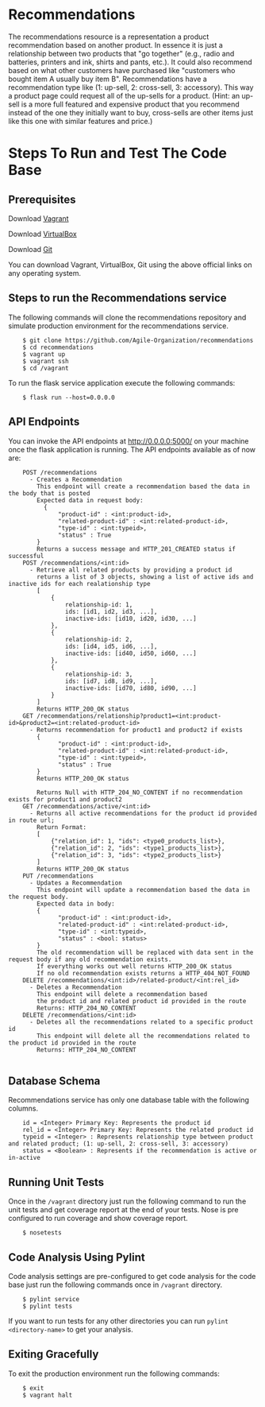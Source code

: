 # Recommendations
The recommendations resource is a representation a product recommendation based on another product. In essence it is just a relationship between two products that "go together" (e.g., radio and batteries, printers and ink, shirts and pants, etc.). It could also recommend based on what other customers have purchased like "customers who bought item A usually buy item B". Recommendations have a recommendation type like (1: up-sell, 2: cross-sell, 3: accessory). This way a product page could request all of the up-sells for a product. (Hint: an up-sell is a more full featured and expensive product that you recommend instead of the one they initially want to buy, cross-sells are other items just like this one with similar features and price.)

# Steps To Run and Test The Code Base
## Prerequisites
Download [Vagrant](https://www.vagrantup.com/)

Download [VirtualBox](https://www.virtualbox.org/)

Download [Git](https://git-scm.com/book/en/v2/Getting-Started-Installing-Git)

You can download Vagrant, VirtualBox, Git using the above official links on any operating system.

## Steps to run the Recommendations service
The following commands will clone the recommendations repository and simulate production environment for the recommendations service.
```shell
    $ git clone https://github.com/Agile-Organization/recommendations
    $ cd recommendations
    $ vagrant up
    $ vagrant ssh
    $ cd /vagrant
```
To run the flask service application execute the following commands:
```shell
    $ flask run --host=0.0.0.0
```
## API Endpoints
You can invoke the API endpoints at http://0.0.0.0:5000/ on your machine once the flask application is running.
The API endpoints available as of now are:
```shell
    POST /recommendations
      - Creates a Recommendation
        This endpoint will create a recommendation based the data in the body that is posted
        Expected data in request body:
          {
              "product-id" : <int:product-id>,
              "related-product-id" : <int:related-product-id>,
              "type-id" : <int:typeid>,
              "status" : True
        }
        Returns a success message and HTTP_201_CREATED status if successful
    POST /recommendations/<int:id>
      - Retrieve all related products by providing a product id
        returns a list of 3 objects, showing a list of active ids and inactive ids for each realationship type
        [
            {
                relationship-id: 1,
                ids: [id1, id2, id3, ...],
                inactive-ids: [id10, id20, id30, ...]
            },
            {
                relationship-id: 2,
                ids: [id4, id5, id6, ...],
                inactive-ids: [id40, id50, id60, ...]
            },
            {
                relationship-id: 3,
                ids: [id7, id8, id9, ...],
                inactive-ids: [id70, id80, id90, ...]
            }
        ]
        Returns HTTP_200_OK status
    GET /recommendations/relationship?product1=<int:product-id>&product2=<int:related-product-id>
      - Returns recommendation for product1 and product2 if exists
        {
              "product-id" : <int:product-id>,
              "related-product-id" : <int:related-product-id>,
              "type-id" : <int:typeid>,
              "status" : True
        }
        Returns HTTP_200_OK status
        
        Returns Null with HTTP_204_NO_CONTENT if no recommendation exists for product1 and product2
    GET /recommendations/active/<int:id>
      - Returns all active recommendations for the product id provided in route url;
        Return Format:
        [
            {"relation_id": 1, "ids": <type0_products_list>},
            {"relation_id": 2, "ids": <type1_products_list>},
            {"relation_id": 3, "ids": <type2_products_list>}
        ]
        Returns HTTP_200_OK status
    PUT /recommendations
      - Updates a Recommendation
        This endpoint will update a recommendation based the data in the request body.
        Expected data in body:
        {
              "product-id" : <int:product-id>,
              "related-product-id" : <int:related-product-id>,
              "type-id" : <int:typeid>,
              "status" : <bool: status>
        }
        The old recommendation will be replaced with data sent in the request body if any old recommendation exists.
        If everything works out well returns HTTP_200_OK status
        If no old recommendation exists returns a HTTP_404_NOT_FOUND
    DELETE /recommendations/<int:id>/related-product/<int:rel_id>
      - Deletes a Recommendation
        This endpoint will delete a recommendation based
        the product id and related product id provided in the route
        Returns: HTTP_204_NO_CONTENT
    DELETE /recommendations/<int:id>
      - Deletes all the recommendations related to a specific product id 
        This endpoint will delete all the recommendations related to the product id provided in the route
        Returns: HTTP_204_NO_CONTENT
          
```
## Database Schema
Recommendations service has only one database table with the following columns.
```shell
    id = <Integer> Primary Key: Represents the product id
    rel_id = <Integer> Primary Key: Represents the related product id
    typeid = <Integer> : Represents relationship type between product and related product; (1: up-sell, 2: cross-sell, 3: accessory)
    status = <Boolean> : Represents if the recommendation is active or in-active
```
## Running Unit Tests

Once in the `/vagrant` directory just run the following command to run the unit tests and get coverage report at the end of your tests. Nose is pre configured to run coverage and show coverage report.

```shell
    $ nosetests
```

## Code Analysis Using Pylint

Code analysis settings are pre-configured to get code analysis for the code base just run the following commands once in `/vagrant` directory.

```shell
    $ pylint service
    $ pylint tests
```
If you want to run tests for any other directories you can run `pylint <directory-name>` to get your analysis.

## Exiting Gracefully
To exit the production environment run the following commands:

```shell
    $ exit
    $ vagrant halt
```
